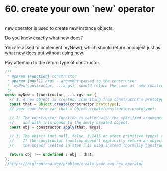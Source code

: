 <h1>60. create your own `new` operator
</h1>

<br/>new operator is used to create new instance objects.

Do you know exactly what new does?

You are asked to implement myNew(), which should return an object just as what new does but without using new.

Pay attention to the return type of constructor.
<br/>

```javascript
/**
 * @param {Function} constructor
 * @param {any[]} args - argument passed to the constructor
 * `myNew(constructor, ...args)` should return the same as `new constructor(...args)`
 */
const myNew = (constructor, ...args) => {
  // 1. A new object is created, inheriting from constructor's prototype.
  const that = Object.create(constructor.prototype);
  // your code here var that = Object.create(constructor.prototype);

  // 2. The constructor function is called with the specified arguments,
  //    and with this bound to the newly created object.
  const obj = constructor.apply(that, args);

  // 3. The object (not null, false, 3.1415 or other primitive types) returned by the constructor function becomes the result of the whole new expression.
  //    If the constructor function doesn't explicitly return an object,
  //    the object created in step 1 is used instead (normally constructors don't return a value, but they can choose to do so if they want to override the normal object creation process).

  return obj !== undefined ? obj : that;
};
//https://bigfrontend.dev/problem/create-your-own-new-operator
```
